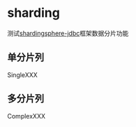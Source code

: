 # sharding
测试[shardingsphere-jdbc](https://shardingsphere.apache.org/)框架数据分片功能

## 单分片列

SingleXXX

## 多分片列

ComplexXXX


